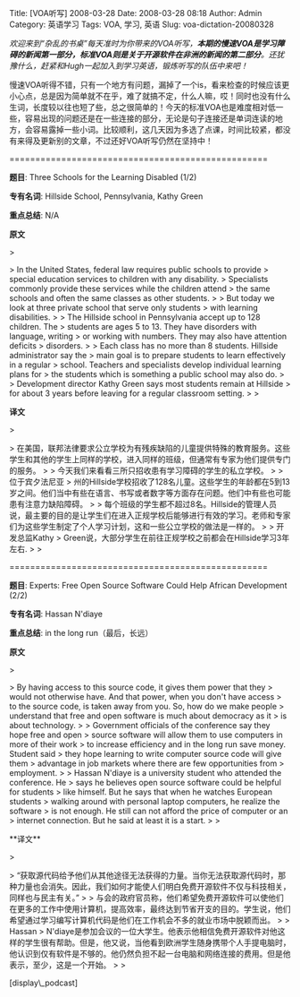 Title: [VOA听写] 2008-03-28
Date: 2008-03-28 08:18
Author: Admin
Category: 英语学习
Tags: VOA, 学习, 英语
Slug: voa-dictation-20080328

*欢迎来到“杂乱的书桌”每天准时为你带来的VOA听写，**本期的慢速VOA是学习障碍的新闻第一部分，标准VOA则是关于开源软件在非洲的新闻的第二部分**。还犹豫什么，赶紧和Hugh一起加入到学习英语，锻炼听写的队伍中来吧！*

</p>

慢速VOA听得不错，只有一个地方有问题，漏掉了一个is，看来检查的时候应该更小心点，总是因为简单就不在乎，难了就搞不定，什么人嘛，哎！同时也没有什么生词，长度较以往也短了些，总之很简单的！今天的标准VOA也是难度相对低一些，容易出现的问题还是在一些连接的部分，无论是句子连接还是单词连读的地方，会容易露掉一些小词。比较顺利，这几天因为多选了点课，时间比较紧，都没有来得及更新别的文章，不过还好VOA听写仍然在坚持中！

</p>

==================================================

**题目**: Three Schools for the Learning Disabled (1/2)

</p>

**专有名词**: Hillside School, Pennsylvania, Kathy Green

</p>

**重点总结**: N/A

</p>

**原文**

<p>
> </p>
> In the United States, federal law requires public schools to provide
> special education services to children with any disability.
> Specialists commonly provide these services while the children attend
> the same schools and often the same classes as other students.
>
> But today we look at three private school that serve only students
> with learning disabilities.
>
> The Hillside school in Pennsylvania accept up to 128 children. The
> students are ages 5 to 13. They have disorders with language, writing
> or working with numbers. They may also have attention deficits
> disorders.
>
> Each class has no more than 8 students. Hillside administrator say the
> main goal is to prepare students to learn effectively in a regular
> school. Teachers and specialists develop individual learning plans for
> the students which is something a public school may also do.
>
> Development director Kathy Green says most students remain at Hillside
> for about 3 years before leaving for a regular classroom setting.
>
> <p>

</p>

**译文**

<p>
> </p>
> 在美国，联邦法律要求公立学校为有残疾缺陷的儿童提供特殊的教育服务。这些学生和其他的学生上同样的学校，进入同样的班级，但通常有专家为他们提供专门的服务。
>
> 今天我们来看看三所只招收患有学习障碍的学生的私立学校。
>
> 位于宾夕法尼亚
> 州的Hillside学校招收了128名儿童。这些学生的年龄都在5到13岁之间。他们当中有些在语言、书写或者数字等方面存在问题。他们中有些也可能患有注意力缺陷障碍。
>
> 每个班级的学生都不超过8名。Hillside的管理人员说，最主要的目的是让学生们在进入正规学校后能够进行有效的学习。老师和专家们为这些学生制定了个人学习计划，这和一些公立学校的做法是一样的。
>
> 开发总监Kathy
> Green说，大部分学生在前往正规学校之前都会在Hillside学习3年左右.
>
> <p>

</p>

==================================================

**题目**: Experts: Free Open Source Software Could Help African
Development (2/2)

</p>

**专有名词**: Hassan N'diaye

</p>

**重点总结**: in the long run（最后，长远）

</p>

**原文**

<p>
> </p>
> By having access to this source code, it gives them power that they
> would not otherwise have. And that power, when you don't have access
> to the source code, is taken away from you. So, how do we make people
> understand that free and open software is much about democracy as it
> is about technology.
>
> Government officials of the conference say they hope free and open
> source software will allow them to use computers in more of their work
> to increase efficiency and in the long run save money. Student said
> they hope learning to write computer source code will give them
> advantage in job markets where there are few opportunities from
> employment.
>
> Hassan N'diaye is a university student who attended the conference. He
> says he believes open source software could be helpful for students
> like himself. But he says that when he watches European students
> walking around with personal laptop computers, he realize the software
> is not enough. He still can not afford the price of computer or an
> internet connection. But he said at least it is a start.
>
> <p>

</p>
**译文**

<p>
> </p>
> “获取源代码给予他们从其他途径无法获得的力量。当你无法获取源代码时，那种力量也会消失。因此，我们如何才能使人们明白免费开源软件不仅与科技相关，同样也与民主有关。”
>
> 与会的政府官员称，他们希望免费开源软件可以使他们在更多的工作中使用计算机，提高效率，最终达到节省开支的目的。学生说，他们希望通过学习编写计算机代码是他们在工作机会不多的就业市场中脱颖而出。
>
> Hassan
> N'diaye是参加会议的一位大学生。他表示他相信免费开源软件对他这样的学生很有帮助。但是，他又说，当他看到欧洲学生随身携带个人手提电脑时，他认识到仅有软件是不够的。他仍然负担不起一台电脑和网络连接的费用。但是他表示，至少，这是一个开始。
>
> <p>

</p>
[display\_podcast]

